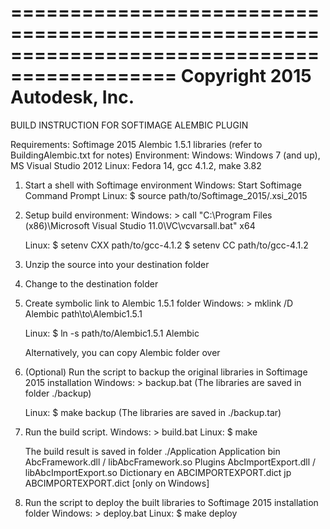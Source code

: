 ============================================================================================
Copyright 2015 Autodesk, Inc.
============================================================================================

BUILD INSTRUCTION FOR SOFTIMAGE ALEMBIC PLUGIN

Requirements:
	Softimage 2015
	Alembic 1.5.1 libraries (refer to BuildingAlembic.txt for notes)
	Environment: 
		Windows: Windows 7 (and up), MS Visual Studio 2012 
		Linux: Fedora 14, gcc 4.1.2, make 3.82

1. Start a shell with Softimage environment
	Windows:
		Start Softimage Command Prompt
	Linux:
		$ source path/to/Softimage_2015/.xsi_2015

2. Setup build environment:
	Windows: 
		> call "C:\Program Files (x86)\Microsoft Visual Studio 11.0\VC\vcvarsall.bat" x64
	
	Linux:
		$ setenv CXX path/to/gcc-4.1.2
		$ setenv CC path/to/gcc-4.1.2

3. Unzip the source into your destination folder

4. Change to the destination folder

5. Create symbolic link to Alembic 1.5.1 folder
	Windows:
		> mklink /D Alembic path\to\Alembic1.5.1
	
	Linux:
		$ ln -s path/to/Alembic1.5.1 Alembic
	
	Alternatively, you can copy Alembic folder over

6. (Optional) Run the script to backup the original libraries in Softimage 2015 installation
	Windows: 
		> backup.bat
		(The libraries are saved in folder ./backup)
	
	Linux: 
		$ make backup
		(The libraries are saved in ./backup.tar)

7. Run the build script.
	Windows: 
		> build.bat
	Linux: 
		$ make
	 
	The build result is saved in folder ./Application
		Application
			bin
				AbcFramework.dll / libAbcFramework.so
			Plugins
				AbcImportExport.dll / libAbcImportExport.so
			Dictionary
				en
					ABCIMPORTEXPORT.dict
				jp
					ABCIMPORTEXPORT.dict [only on Windows]
			
8. Run the script to deploy the built libraries to Softimage 2015 installation folder
	Windows: 
		> deploy.bat
	Linux: 
		$ make deploy

